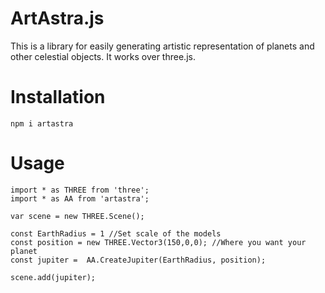 # ArtAstra.js

This is a library for easily generating artistic representation of planets and other celestial objects. It works over three.js.

# Installation
`npm i artastra`

# Usage

```
import * as THREE from 'three';
import * as AA from 'artastra';

var scene = new THREE.Scene();

const EarthRadius = 1 //Set scale of the models
const position = new THREE.Vector3(150,0,0); //Where you want your planet
const jupiter =  AA.CreateJupiter(EarthRadius, position);

scene.add(jupiter);

```
